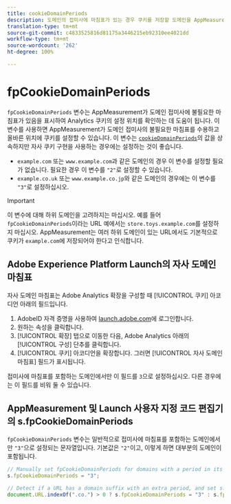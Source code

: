 ```yaml
---
title: cookieDomainPeriods
description: 도메인의 접미사에 마침표가 있는 경우 쿠키를 저장할 도메인을 AppMeasurement가 이해하도록 도와줍니다.
translation-type: tm+mt
source-git-commit: c4833525816d81175a3446215eb92310ee4021dd
workflow-type: tm+mt
source-wordcount: '262'
ht-degree: 100%

---
```



# fpCookieDomainPeriods

`fpCookieDomainPeriods` 변수는 AppMeasurement가 도메인 접미사에 불필요한 마침표가 있음을 표시하여 Analytics 쿠키의 설정 위치를 확인하는 데 도움이 됩니다. 이 변수를 사용하면 AppMeasurement가 도메인 접미사의 불필요한 마침표를 수용하고 올바른 위치에 쿠키를 설정할 수 있습니다. 이 변수는 [`cookieDomainPeriods`](cookiedomainperiods.md)의 값을 상속하지만 자사 쿠키 구현을 사용하는 경우에는 설정하는 것이 좋습니다.

* `example.com` 또는 `www.example.com`과 같은 도메인의 경우 이 변수를 설정할 필요가 없습니다. 필요한 경우 이 변수를 `"2"`로 설정할 수 있습니다.
* `example.co.uk` 또는 `www.example.co.jp`와 같은 도메인의 경우에는 이 변수를 `"3"`로 설정하십시오.

>[!IMPORTANT]
>
>이 변수에 대해 하위 도메인을 고려하지는 마십시오. 예를 들어 `fpCookieDomainPeriods`이라는 URL 예에서는 `store.toys.example.com`를 설정하지 마십시오. AppMeasurement는 여러 하위 도메인이 있는 URL에서도 기본적으로 쿠키가 `example.com`에 저장되어야 한다고 인식합니다.

## Adobe Experience Platform Launch의 자사 도메인 마침표

자사 도메인 마침표는 Adobe Analytics 확장을 구성할 때 [!UICONTROL 쿠키] 아코디언 아래의 필드입니다.

1. AdobeID 자격 증명을 사용하여 [launch.adobe.com](https://launch.adobe.com)에 로그인합니다.
2. 원하는 속성을 클릭합니다.
3. [!UICONTROL 확장] 탭으로 이동한 다음, Adobe Analytics 아래의 [!UICONTROL 구성] 단추를 클릭합니다.
4. [!UICONTROL 쿠키] 아코디언을 확장합니다. 그러면 [!UICONTROL 자사 도메인 마침표] 필드가 표시됩니다.

접미사에 마침표를 포함하는 도메인에서만 이 필드를 `3`으로 설정하십시오. 다른 경우에는 이 필드를 비워 둘 수 있습니다.

## AppMeasurement 및 Launch 사용자 지정 코드 편집기의 s.fpCookieDomainPeriods

`fpCookieDomainPeriods` 변수는 일반적으로 접미사에 마침표를 포함하는 도메인에서만 `"3"`으로 설정되는 문자열입니다. 기본값은 `"2"`이고, 이렇게 하면 대부분의 도메인이 포함됩니다.

```js
// Manually set fpCookieDomainPeriods for domains with a period in its suffix, such as www.example.co.uk
s.fpCookieDomainPeriods = "3";

// Detect if a URL has a domain suffix with an extra period, and set s.fpCookieDomainPeriods automatically
document.URL.indexOf(".co.") > 0 ? s.fpCookieDomainPeriods = "3" : s.fpCookieDomainPeriods = "2";
```
